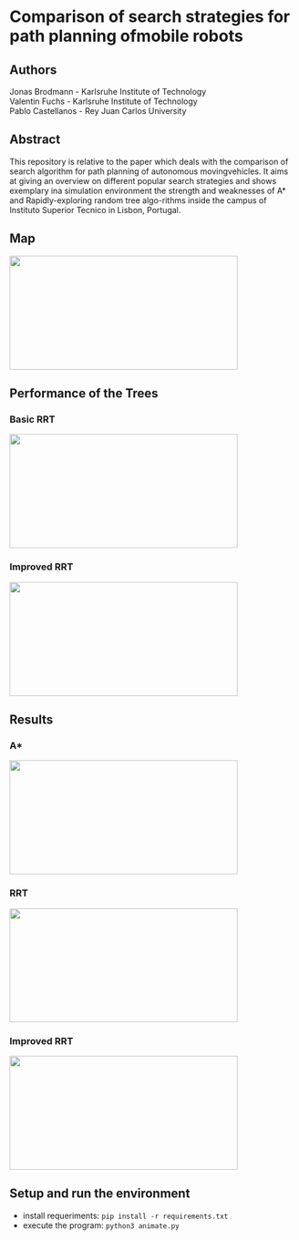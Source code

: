 # Comparison of search strategies for path planning ofmobile robots


## Authors
Jonas Brodmann  -  Karlsruhe Institute of Technology  
Valentin Fuchs - Karlsruhe Institute of Technology  
Pablo Castellanos  - Rey Juan Carlos University

## Abstract
This repository is relative to the paper which deals with the comparison of search algorithm for path planning of autonomous movingvehicles.  It aims at giving an overview on different popular search strategies and shows exemplary ina simulation environment the strength and weaknesses of A* and Rapidly-exploring random tree algo-rithms inside the campus of Instituto Superior Tecnico in Lisbon, Portugal.

## Map
<img src="https://github.com/P4B5/Path_planning_algorithms/docs/evaluation_map.png" width="400" height="200"/>


## Performance of the Trees

### Basic RRT

<img src="https://github.com/P4B5/Path_planning_algorithms/docs/random_points_improved.png" width="400" height="200"/>

### Improved RRT
<img src="https://github.com/P4B5/Path_planning_algorithms/docs/random_points_basic.png" width="400" height="200"/>


## Results

### A*

<img src="https://github.com/P4B5/Path_planning_algorithms/docs/plot_Astar_complexity.png" width="400" height="200"/>


### RRT

<img src="https://github.com/P4B5/Path_planning_algorithms/docs/plot_RRT_basic_complexity.png" width="400" height="200"/>


### Improved RRT

<img src="https://github.com/P4B5/Path_planning_algorithms/docs/plot_Astar_complexity.png" width="400" height="200"/>


## Setup and run the environment
- install requeriments: `pip install -r requirements.txt`
- execute the program: `python3 animate.py`
